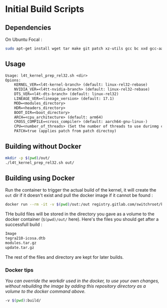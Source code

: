 # Initial Build Scripts

## Dependencies

On Ubuntu Focal :

```sh
sudo apt-get install wget tar make git patch xz-utils gcc bc xxd gcc-aarch64-linux-gnu build-essential bison flex python3 python3-distutils python3-dev swig python python-dev kmod
```

## Usage

```txt
Usage: l4t_kernel_prep_rel32.sh <dir>
Opions:
	KERNEL_VER=<l4t-kernel-branch> (default: linux-rel32-rebase)
	NVIDIA_VER=<l4tt-nvidia-branch> (default: linux-rel32-rebase)
	DTS_VER=<l4t-dts-branch> (default: linux-rel32)
	LINEAGE_VER=<lineage_version> (default: 17.1)
	MOD=<modules_directory>
	HDR=<headers_directory>
	BOOT_DIR=<boot_directory>
	ARCH=<cpu_architecture>	(default: arm64)
	CROSS_COMPILE=<cross_compiler> (default: aarch64-gnu-linux-)
	CPU=<number_of_threads> (Set the number of threads to use durinmg compilation)
	PATCH=true (applies patch from patch directoy)
```

## Building without Docker

```sh
mkdir -p $(pwd)/out/
./l4t_kernel_prep_rel32.sh out/
```

## Building using Docker

Run the container to trigger the actual build of the kernel, it will create the `out` dir if it doesn't exist and pull the docker image  if it cannot be found :

```sh
docker run --rm -it -v $(pwd)/out:/out registry.gitlab.com/switchroot/kernel/l4t-kernel-build-scripts:latest
```

THe build files will be stored in the directory you gave as a volume to the docker container (`$(pwd)/out/` here).
Here's the files you should get after a successfull build :
```txt
Image
tegra210-icosa.dtb
modules.tar.gz
update.tar.gz
```

The rest of the files and directory are kept for later builds.

### Docker tips
*You can override the workdir used in the docker, to use your own changes, without rebuilding the image by adding this repository directory as a volume to the docker command above.*

```sh
-v $(pwd):build/
```
